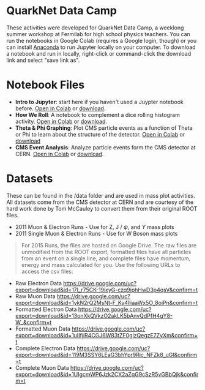 # QuarkNet Data Camp  

These activities were developed for QuarkNet Data Camp, a  weeklong summer workshop at Fermilab for high school physics teachers. You can run the notebooks in Google Colab (requires a Google login, though) or you can install [Anaconda](https://www.anaconda.com/products/individual) to run Jupyter locally on your computer. To download a notebook and run in locally, right-click or command-click the download link and select "save link as".  

# Notebook Files    
- **Intro to Jupyter**: start here if you haven't used a Juypter notebook before. [Open in Colab](https://colab.research.google.com/github/QuarkNet-HEP/data-camp/blob/main/intro.ipynb) or [download](https://github.com/QuarkNet-HEP/data-camp/raw/main/intro.ipynb).
- **How We Roll**: A notebook to complement a dice rolling histogram activity. [Open in Colab](https://colab.research.google.com/github/QuarkNet-HEP/data-camp/blob/main/How_We_Roll.ipynb) or [download](https://github.com/QuarkNet-HEP/data-camp/raw/main/How_We_Roll.ipynb).
- **Theta & Phi Graphing**: Plot CMS particle events as a function of Theta or Phi to learn about the structure of the detector. [Open in Colab](https://colab.research.google.com/github/QuarkNet-HEP/data-camp/blob/main/Theta_%26_Phi_Graphing_Activity.ipynb) or [download](https://github.com/QuarkNet-HEP/data-camp/raw/main/Theta_%26_Phi_Graphing_Activity.ipynb)   
- **CMS Event Analysis**: Analyze particle events form the CMS detector at CERN. [Open in Colab](https://colab.research.google.com/github/QuarkNet-HEP/data-camp/blob/main/CMS_event_analysis.ipynb) or [download](https://github.com/QuarkNet-HEP/data-camp/raw/main/CMS_event_analysis.ipynb).  

# Datasets
These can be found in the /data folder and are used in mass plot activities. All datasets come from the CMS detector at CERN and are courtesy of the hard work done by Tom McCauley to convert them from their original ROOT files.
* 2011 Muon & Electron Runs - Use for Z, J / $\psi$, and $\Upsilon$ mass plots
* 2011 Single Muon & Electron Runs - Use for W Boson mass plots

>For 2015 Runs, the files are hosted on Google Drive. The raw files are unmodified from the ROOT export, formatted files have all particles from an event on a single line, and complete files have momentum, energy and mass calculated for you. Use the following URLs to access the csv files:
* Raw Electron Data       https://drive.google.com/uc?export=download&id=17I_r75CK-19ixyG-czq9iphHwD3p4qsV&confirm=t
* Raw Muon Data           https://drive.google.com/uc?export=download&id=1ykN2rQ2MsNt-F_Ky4lliaaWx5O_8oiPn&confirm=t 
* Formatted Electron Data https://drive.google.com/uc?export=download&id=13onXkQVkzO2akLK5bAnvQdPfH4gY8-W_&confirm=t
* Formatted Muon Data     https://drive.google.com/uc?export=download&id=1uIIfjiR4CGJ6W83tZF0glzQegzE7ZyXm&confirm=t
* Complete Electron Data  https://drive.google.com/uc?export=download&id=119M3SSY6LEaG3bhYpr9Ric_NFZk8_uGl&confirm=t
* Complete Muon Data      https://drive.google.com/uc?export=download&id=1UIgcmWP6Jzk2CX2aZqG9cSzR5vGBbQjk&confirm=t
